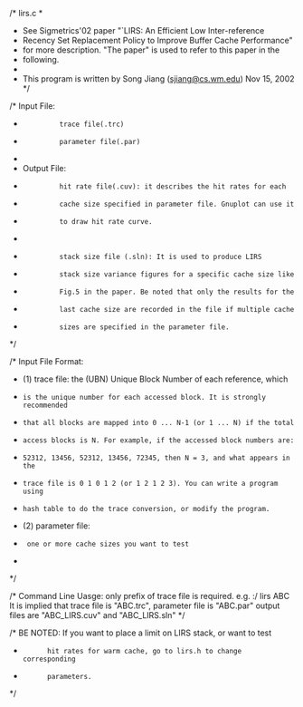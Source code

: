 /* lirs.c 
 *  
 * See Sigmetrics'02 paper "`LIRS: An Efficient Low Inter-reference 
 * Recency Set Replacement Policy to Improve Buffer Cache Performance"
 * for more description. "The paper" is used to refer to this paper in the 
 * following.
 *  
 * This program is written by Song Jiang (sjiang@cs.wm.edu) Nov 15, 2002
 */

/* Input File: 
 *              trace file(.trc)
 *              parameter file(.par)
 *
 * Output File: 
 *              hit rate file(.cuv): it describes the hit rates for each 
 *              cache size specified in parameter file. Gnuplot can use it 
 *              to draw hit rate curve. 
 *
 *              stack size file (.sln): It is used to produce LIRS 
 *              stack size variance figures for a specific cache size like 
 *              Fig.5 in the paper. Be noted that only the results for the
 *              last cache size are recorded in the file if multiple cache 
 *              sizes are specified in the parameter file.  
 */

/* Input File Format: 
 * (1) trace file: the (UBN) Unique Block Number of each reference, which
 *     is the unique number for each accessed block. It is strongly recommended
 *     that all blocks are mapped into 0 ... N-1 (or 1 ... N) if the total  
 *     access blocks is N. For example, if the accessed block numbers are:
 *     52312, 13456, 52312, 13456, 72345, then N = 3, and what appears in the 
 *     trace file is 0 1 0 1 2 (or 1 2 1 2 3). You can write a program using 
 *     hash table to do the trace conversion, or modify the program. 
 * (2) parameter file: 
 *      one or more cache sizes you want to test 
 *     
 */

/* Command Line Uasge: only prefix of trace file is required. e.g.
   :/ lirs ABC
   It is implied that trace file is "ABC.trc", parameter file is "ABC.par"
   output files are "ABC_LIRS.cuv" and "ABC_LIRS.sln"
*/

/* BE NOTED: If you want to place a limit on LIRS stack, or want to test
 *           hit rates for warm cache, go to lirs.h to change corresponding
 *           parameters.
 */
